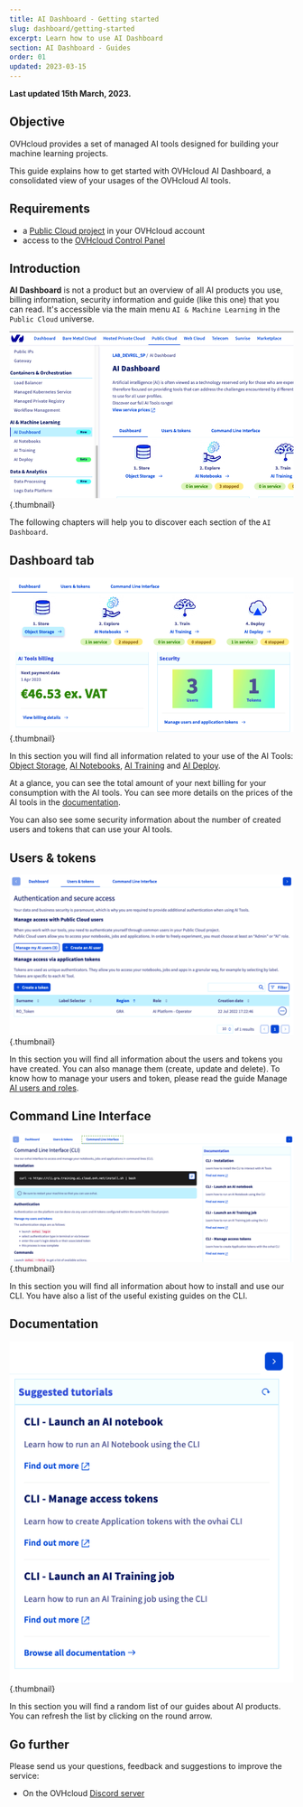 ```yaml
---
title: AI Dashboard - Getting started
slug: dashboard/getting-started
excerpt: Learn how to use AI Dashboard
section: AI Dashboard - Guides
order: 01
updated: 2023-03-15
---
```


**Last updated 15th March, 2023.**

## Objective

OVHcloud provides a set of managed AI tools designed for building your machine learning projects.

This guide explains how to get started with OVHcloud AI Dashboard, a consolidated view of your usages of the OVHcloud AI tools.

## Requirements

- a [Public Cloud project](https://www.ovhcloud.com/en-gb/public-cloud/) in your OVHcloud account
- access to the [OVHcloud Control Panel](https://www.ovh.com/auth/?action=gotomanager&from=https://www.ovh.co.uk/&ovhSubsidiary=GB)

## Introduction

**AI Dashboard** is not a product but an overview of all AI products you use, billing information, security information and guide (like this one) that you can read.
It's accessible via the main menu `AI & Machine Learning` in the `Public Cloud` universe.

![Dashboard menu](images/dashboard-01.png){.thumbnail}

The following chapters will help you to discover each section of the `AI Dashboard`.

## Dashboard tab

![Dashboard tab](images/dashboard-02.png){.thumbnail}

In this section you will find all information related to your use of the AI Tools: [Object Storage](https://docs.ovh.com/gb/en/storage/), [AI Notebooks](https://docs.ovh.com/gb/en/publiccloud/ai/notebooks/definition/), [AI Training](https://docs.ovh.com/gb/en/publiccloud/ai/training/submit-job/) and [AI Deploy](https://docs.ovh.com/gb/en/publiccloud/ai/deploy/getting-started/).

At a glance, you can see the total amount of your next billing for your consumption with the AI tools.
You can see more details on the prices of the AI tools in the [documentation](https://www.ovhcloud.com/en-gb/public-cloud/prices/#ai-&-machine-learning).

You can also see some security information about the number of created users and tokens that can use your AI tools.

## Users & tokens

![Users & tokens tab](images/dashboard-03.png){.thumbnail}

In this section you will find all information about the users and tokens you have created.
You can also manage them (create, update and delete).
To know how to manage your users and token, please read the guide Manage [AI users and roles](https://docs.ovh.com/gb/en/publiccloud/ai/users/).

## Command Line Interface 

![Command Line Interface](images/dashboard-04.png){.thumbnail}

In this section you will find all information about how to install and use our CLI.
You have also a list of the useful existing guides on the CLI.

## Documentation

![Documentation ](images/dashboard-05.png){.thumbnail}

In this section you will find a random list of our guides about AI products.
You can refresh the list by clicking on the round arrow.

## Go further

Please send us your questions, feedback and suggestions to improve the service:

- On the OVHcloud [Discord server](https://discord.com/invite/vXVurFfwe9)
